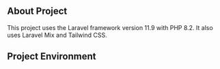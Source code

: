 
## About Project

This project uses the Laravel framework version 11.9 with PHP 8.2. It also uses Laravel Mix and Tailwind CSS.

## Project Environment 
